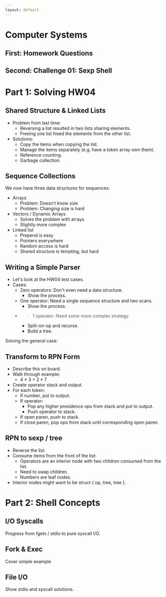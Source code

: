 ```yaml
---
layout: default
---
```


# Computer Systems

## First: Homework Questions

## Second: Challenge 01: Sexp Shell

# Part 1: Solving HW04

## Shared Structure & Linked Lists

 - Problem from last time: 
   - Reversing a list resulted in two lists sharing elements.
   - Freeing one list freed the elements from the other list.
 - Solutions:
   - Copy the items when copying the list.
   - Manage the items separately (e.g. have a token array own them).
   - Reference counting.
   - Garbage collection.

## Sequence Collections

We now have three data structures for sequences:

 - Arrays
   - Problem: Doesn't know size
   - Problem: Changing size is hard
 - Vectors / Dynamic Arrays
   - Solves the problem with arrays
   - Slightly more complex
 - Linked list
   - Prepend is easy
   - Pointers everywhere
   - Random access is hard
   - Shared structure is tempting, but hard

## Writing a Simple Parser

 - Let's look at the HW04 test cases.
 - Cases:
   - Zero operators: Don't even need a data structure.
     - Show the process.
   - One operator: Need a single sequence structure and two scans.
     - Show the process.
   - >1 operator: Need some more complex strategy.
     - Split-on-op and recurse.
     - Build a tree.

Solving the general case:

## Transform to RPN Form

 - Describe this on board.
 - Walk through example:
   - 4 * 3 + 2 * 7
 - Create operator stack and output.
 - For each token:
   - If number, put to output.
   - If operator:
     - Pop any higher presidence ops from stack and put to output.
     - Push operator to stack.
   - If open paren, push to stack.
   - If close paren, pop ops from stack until corresponding open paren.

## RPN to sexp / tree

 - Reverse the list.
 - Consume items from the front of the list:
   - Operators are an interior node with two children
     consumed from the list.
   - Need to swap children.
   - Numbers are leaf nodes.
 - Interior nodes might want to be struct { op, tree, tree }.

# Part 2: Shell Concepts

## I/O Syscalls

Progress from fgets / stdio to pure syscall I/O.

## Fork & Exec

Cover simple example

## File I/O

Show stdio and syscall solutions.


